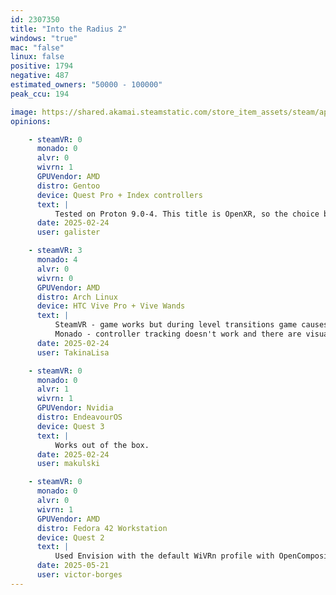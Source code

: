 ```yaml
---
id: 2307350
title: "Into the Radius 2"
windows: "true"
mac: "false"
linux: false
positive: 1794
negative: 487
estimated_owners: "50000 - 100000"
peak_ccu: 194

image: https://shared.akamai.steamstatic.com/store_item_assets/steam/apps/2307350/header_alt_assets_1.jpg?t=1732803372
opinions:

    - steamVR: 0
      monado: 0
      alvr: 0
      wivrn: 1
      GPUVendor: AMD
      distro: Gentoo
      device: Quest Pro + Index controllers
      text: |
          Tested on Proton 9.0-4. This title is OpenXR, so the choice between OpenComposite or XRizer won't matter. However, either must be installed for VR to be detected.
      date: 2025-02-24
      user: galister

    - steamVR: 3
      monado: 4
      alvr: 0
      wivrn: 0
      GPUVendor: AMD
      distro: Arch Linux
      device: HTC Vive Pro + Vive Wands
      text: |
          SteamVR - game works but during level transitions game causes my GPU to crash, forcing me to either restart SteamVR or entire PC.
          Monado - controller tracking doesn't work and there are visual artifacts in the menu.
      date: 2025-02-24
      user: TakinaLisa

    - steamVR: 0
      monado: 0
      alvr: 1
      wivrn: 1
      GPUVendor: Nvidia
      distro: EndeavourOS
      device: Quest 3
      text: |
          Works out of the box.
      date: 2025-02-24
      user: makulski

    - steamVR: 0
      monado: 0
      alvr: 0
      wivrn: 1
      GPUVendor: AMD
      distro: Fedora 42 Workstation
      device: Quest 2
      text: |
          Used Envision with the default WiVRn profile with OpenComposite, no issues. Using Proton GE 10-1.
      date: 2025-05-21
      user: victor-borges
---
```

